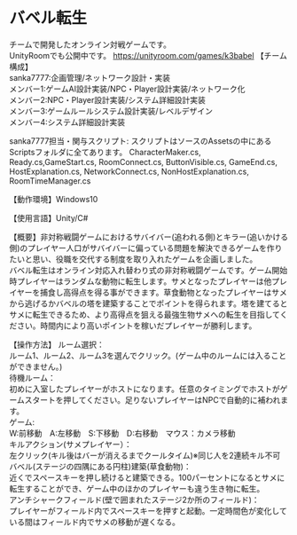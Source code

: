 # バベル転生
チームで開発したオンライン対戦ゲームです。  
UnityRoomでも公開中です。
https://unityroom.com/games/k3babel
【チーム構成】  
sanka7777:企画管理/ネットワーク設計・実装  
メンバー1:ゲームAI設計実装/NPC・Player設計実装/ネットワーク化  
メンバー2:NPC・Player設計実装/システム詳細設計実装  
メンバー3:ゲームルールシステム設計実装/レベルデザイン  
メンバー4:システム詳細設計実装    

sanka7777担当・関与スクリプト:  スクリプトはソースのAssetsの中にあるScriptsフォルダに全てあります。
CharacterMaker.cs, Ready.cs,GameStart.cs, RoomConnect.cs, ButtonVisible.cs, GameEnd.cs, HostExplanation.cs, NetworkConnect.cs, NonHostExplanation.cs, 
RoomTimeManager.cs  

【動作環境】Windows10  

【使用言語】Unity/C#  

【概要】非対称戦闘ゲームにおけるサバイバー(追われる側)とキラー(追いかける側)のプレイヤー人口がサバイバーに偏っている問題を解決できるゲームを作りたいと思い、役職を交代する制度を取り入れたゲームを企画しました。  
バベル転生はオンライン対応入れ替わり式の非対称戦闘ゲームです。ゲーム開始時プレイヤーはランダムな動物に転生します。サメとなったプレイヤーは他プレイヤーを捕食し高得点を得る事ができます。草食動物となったプレイヤーはサメから逃げるかバベルの塔を建築することでポイントを得られます。塔を建てるとサメに転生できるため、より高得点を狙える最強生物サメへの転生を目指してください。時間内により高いポイントを稼いだプレイヤーが勝利します。  

【操作方法】
ルーム選択：  
ルーム1、ルーム2、ルーム3を選んでクリック。(ゲーム中のルームには入ることができません。)  
待機ルーム：  
初めに入室したプレイヤーがホストになります。任意のタイミングでホストがゲームスタートを押してください。足りないプレイヤーはNPCで自動的に補われます。  
ゲーム:  
W:前移動　A:左移動　S:下移動　D:右移動　マウス：カメラ移動  
キルアクション(サメプレイヤー）：  
左クリック(キル後はバーが消えるまでクールタイム)※同じ人を2連続キル不可  
バベル(ステージの四隅にある円柱)建築(草食動物)：  
近くでスペースキーを押し続けると建築できる。100パーセントになるとサメに転生することができ、ゲーム中のほかのプレイヤーも違う生き物に転生。  
アンチシャークフィールド(壁で囲まれたステージ2か所のフィールド)：  
プレイヤーがフィールド内でスペースキーを押すと起動。一定時間色が変化している間はフィールド内でサメの移動が遅くなる。  
